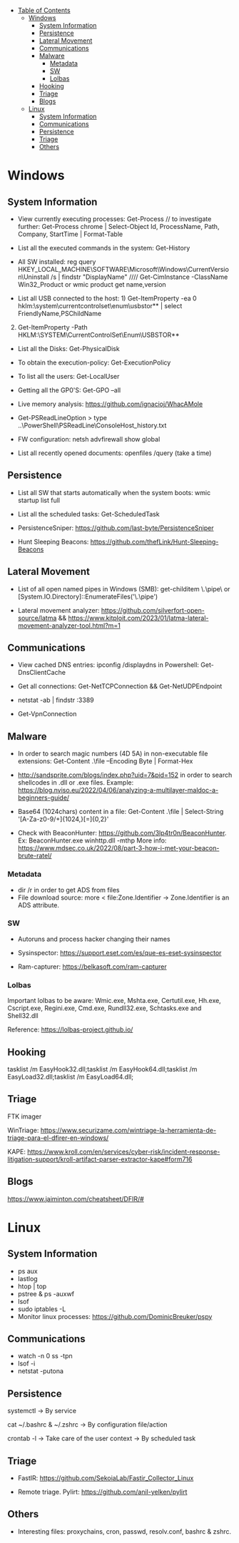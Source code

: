   * [Table of Contents](#table-of-contents)                                                                                                                                                                         
      - [Windows](#windows)                     
        * [System Information](#system-information)
        * [Persistence](#persistence)
        * [Lateral Movement](#lateral-movement)
        * [Communications](#communications)
        * [Malware](#malware)
            * [Metadata](#metadata)
            * [SW](#sw)
            * [Lolbas](#lolbas)
        * [Hooking](#hooking)
        * [Triage](#triage)
        * [Blogs](#blogs)
      - [Linux](#linux)
        * [System Information](#system-information-1)
        * [Communications](#communications-1)
        * [Persistence](#persistence-1)
        * [Triage](#triage-1)
        * [Others](#others)

# Windows

 ## System Information
 
* View currently executing processes: Get-Process // to investigate further: Get-Process chrome | Select-Object Id, ProcessName, Path, Company, StartTime | Format-Table

* List all the executed commands in the system: Get-History 

* All SW installed: reg query HKEY_LOCAL_MACHINE\SOFTWARE\Microsoft\Windows\CurrentVersion\Uninstall /s | findstr "DisplayName" //// Get-CimInstance -ClassName Win32_Product or wmic product get name,version
 
* List all USB connected to the host: 1) Get-ItemProperty -ea 0 hklm:\system\currentcontrolset\enum\usbstor\*\* | select FriendlyName,PSChildName 
2) Get-ItemProperty -Path HKLM:\SYSTEM\CurrentControlSet\Enum\USBSTOR\*\*
 
* List all the Disks: Get-PhysicalDisk

* To obtain the execution-policy: Get-ExecutionPolicy 

* To list all the users: Get-LocalUser

* Getting all the GP0'S: Get-GPO –all

* Live memory analysis: https://github.com/ignacioj/WhacAMole

* Get-PSReadLineOption > type ..\PowerShell\PSReadLine\ConsoleHost_history.txt

* FW configuration: netsh advfirewall show global

* List all recently opened documents: openfiles /query (take a time)

 ## Persistence
 
* List all SW that starts automatically when the system boots: wmic startup list full

* List all the scheduled tasks: Get-ScheduledTask

* PersistenceSniper: https://github.com/last-byte/PersistenceSniper

* Hunt Sleeping Beacons: https://github.com/thefLink/Hunt-Sleeping-Beacons

 ## Lateral Movement

* List of all open named pipes in Windows (SMB): get-childitem \\.\pipe\ or [System.IO.Directory]::EnumerateFiles('\\.\pipe\')

* Lateral movement analyzer: https://github.com/silverfort-open-source/latma && https://www.kitploit.com/2023/01/latma-lateral-movement-analyzer-tool.html?m=1

## Communications

* View cached DNS entries: ipconfig /displaydns in Powershell: Get-DnsClientCache

* Get all connections: Get-NetTCPConnection && Get-NetUDPEndpoint

* netstat -ab | findstr :3389

* Get-VpnConnection

## Malware

* In order to search magic numbers (4D 5A) in non-executable file extensions: Get-Content .\file –Encoding Byte | Format-Hex

* http://sandsprite.com/blogs/index.php?uid=7&pid=152 in order to search shellcodes in .dll or .exe files. Example: https://blog.nviso.eu/2022/04/06/analyzing-a-multilayer-maldoc-a-beginners-guide/

* Base64 (1024chars) content in a file: Get-Content .\file | Select-String '[A-Za-z0-9\/\+]{1024,}[=]{0,2}'

* Check with BeaconHunter: https://github.com/3lp4tr0n/BeaconHunter. Ex: BeaconHunter.exe winhttp.dll <process id> -mthp More info: https://www.mdsec.co.uk/2022/08/part-3-how-i-met-your-beacon-brute-ratel/

### Metadata

* dir /r in order to get ADS from files
* File download source: more < file:Zone.Identifier -> Zone.Identifier is an ADS attribute.

### SW

* Autoruns and process hacker changing their names

* Sysinspector: https://support.eset.com/es/que-es-eset-sysinspector

* Ram-capturer: https://belkasoft.com/ram-capturer
 
### Lolbas
 
 Important lolbas to be aware: Wmic.exe, Mshta.exe, Certutil.exe, Hh.exe, Cscript.exe, Regini.exe, Cmd.exe, Rundll32.exe, Schtasks.exe and Shell32.dll
 
 Reference: https://lolbas-project.github.io/

## Hooking
 
 tasklist /m EasyHook32.dll;tasklist /m EasyHook64.dll;tasklist /m EasyLoad32.dll;tasklist /m EasyLoad64.dll;
 
 ## Triage
 
 FTK imager
 
 WinTriage: https://www.securizame.com/wintriage-la-herramienta-de-triage-para-el-dfirer-en-windows/
 
 KAPE: https://www.kroll.com/en/services/cyber-risk/incident-response-litigation-support/kroll-artifact-parser-extractor-kape#form716

 ## Blogs
 
 https://www.jaiminton.com/cheatsheet/DFIR/#
 
# Linux

## System Information
 
* ps aux
* lastlog
* htop | top
* pstree & ps -auxwf
* lsof
* sudo iptables -L
* Monitor linux processes: https://github.com/DominicBreuker/pspy
 
## Communications
 
* watch -n 0 ss -tpn
* lsof -i  
* netstat -putona
 
 ## Persistence
 
 systemctl ->  By service
 
 cat ~/.bashrc & ~/.zshrc -> By configuration file/action
 
 crontab -l -> Take care of the user context -> By scheduled task
 
 ## Triage
 
 * FastIR: https://github.com/SekoiaLab/Fastir_Collector_Linux
 
 * Remote triage. Pylirt: https://github.com/anil-yelken/pylirt

 ## Others
 
* Interesting files: proxychains, cron, passwd, resolv.conf, bashrc & zshrc.


